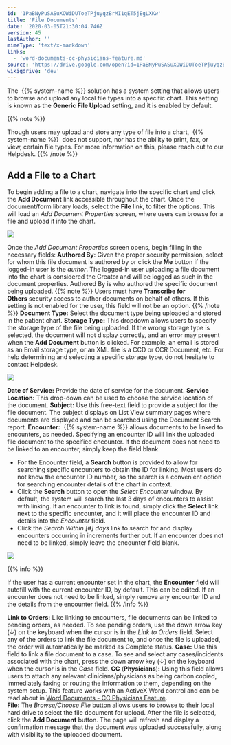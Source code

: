 ```yaml
---
id: '1PaBNyPuSASuXOWiDUToeTPjuyqzBrMI1qET5jEgLXKw'
title: 'File Documents'
date: '2020-03-05T21:30:04.746Z'
version: 45
lastAuthor: ''
mimeType: 'text/x-markdown'
links:
  - 'word-documents-cc-physicians-feature.md'
source: 'https://drive.google.com/open?id=1PaBNyPuSASuXOWiDUToeTPjuyqzBrMI1qET5jEgLXKw'
wikigdrive: 'dev'
---
```

The  {{% system-name %}} solution has a system setting that allows users to browse and upload any local file types into a specific chart. This setting is known as the **Generic File Upload** setting, and it is enabled by default.

{{% note %}}

Though users may upload and store any type of file into a chart,  {{% system-name %}}  does not support, nor has the ability to print, fax, or view, certain file types. For more information on this, please reach out to our Helpdesk.
{{% /note %}}


## Add a File to a Chart

To begin adding a file to a chart, navigate into the specific chart and click the **Add Document** link accessible throughout the chart.
Once the document/form library loads, select the **File** link, to filter the options. This will load an *Add Document Properties* screen, where users can browse for a file and upload it into the chart.


![](../file-documents.assets/a68c9fbb18e17cc2071f8935c8c25d96.png)


Once the *Add Document Properties* screen opens, begin filling in the necessary fields:
**Authored By**: Given the proper security permission, select for whom this file document is authored by or click the **Me** button if the logged-in user is the *author*. The logged-in user uploading a file document into the chart is considered the Creator and will be logged as such in the document properties. Authored By is who authored the specific document being uploaded.
{{% note %}}
Users must have **Transcribe for Others** security access to author documents on behalf of others. If this setting is not enabled for the user, this field will not be an option.
{{% /note %}}
**Document Type:** Select the document type being uploaded and stored in the patient chart.
**Storage Type:** This dropdown allows users to specify the storage type of the file being uploaded. If the wrong storage type is selected, the document will not display correctly, and an error may present when the **Add Document** button is clicked. For example, an email is stored as an Email storage type, or an XML file is a CCD or CCR Document, etc. For help determining and selecting a specific storage type, do not hesitate to contact Helpdesk.


![](../file-documents.assets/0ec7505ae4472d4093a7966af322eb07.png)


**Date of Service:** Provide the date of service for the document.
**Service Location:** This drop-down can be used to choose the service location of the document.
**Subject:** Use this free-text field to provide a subject for the file document. The subject displays on List View summary pages where documents are displayed and can be searched using the Document Search report.
**Encounter:**  {{% system-name %}} allows documents to be linked to encounters, as needed. Specifying an encounter ID will link the uploaded file document to the specified encounter. If the document does not need to be linked to an encounter, simply keep the field blank.
* For the Encounter field, a <strong>Search</strong> button is provided to allow for searching specific encounters to obtain the ID for linking. Most users do not know the encounter ID number, so the search is a convenient option for searching encounter details of the chart in context.
* Click the <strong>Search</strong> button to open the <em>Select Encounter</em> window. By default, the system will search the last 3 days of encounters to assist with linking. If an encounter to link is found, simply click the <strong>Select</strong> link next to the specific encounter, and it will place the encounter ID and details into the <em>Encounter</em> field.
* Click the <em>Search Within [#] days</em> link to search for and display encounters occurring in increments further out. If an encounter does not need to be linked, simply leave the encounter field blank.

![](../file-documents.assets/007d38b6bf7c9fdd8a5eb390be1c04da.png)


{{% info %}}

If the user has a current encounter set in the chart, the **Encounter** field will autofill with the current encounter ID, by default. This can be edited. If an encounter does not need to be linked, simply remove any encounter ID and the details from the encounter field.
{{% /info %}}


**Link to Orders:** Like linking to encounters, file documents can be linked to pending orders, as needed. To see pending orders, use the down arrow key (↓) on the keyboard when the cursor is in the *Link to Orders* field. Select any of the orders to link the file document to, and once the file is uploaded, the order will automatically be marked as Complete status.
**Case:** Use this field to link a file document to a case. To see and select any cases/incidents associated with the chart, press the down arrow key (↓) on the keyboard when the cursor is in the *Case* field.
**CC** (**Physicians**)**:** Using this field allows users to attach any relevant clinicians/physicians as being carbon copied, immediately faxing or routing the information to them, depending on the system setup. This feature works with an ActiveX Word control and can be read about in [Word Documents - CC Physicians Feature](word-documents-cc-physicians-feature.md).
**File:** The *Browse/Choose File* button allows users to browse to their local hard drive to select the file document for upload.
After the file is selected, click the **Add Document** button. The page will refresh and display a confirmation message that the document was uploaded successfully, along with visibility to the uploaded document.
